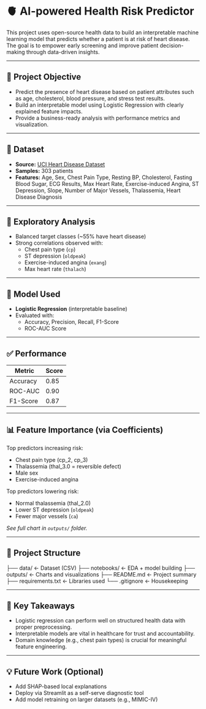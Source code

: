 # 🫀 AI-powered Health Risk Predictor

This project uses open-source health data to build an interpretable machine learning model that predicts whether a patient is at risk of heart disease. The goal is to empower early screening and improve patient decision-making through data-driven insights.

---

## 🎯 Project Objective

- Predict the presence of heart disease based on patient attributes such as age, cholesterol, blood pressure, and stress test results.
- Build an interpretable model using Logistic Regression with clearly explained feature impacts.
- Provide a business-ready analysis with performance metrics and visualization.

---

## 📂 Dataset

- **Source:** [UCI Heart Disease Dataset](https://archive.ics.uci.edu/ml/datasets/heart+Disease)
- **Samples:** 303 patients
- **Features:** Age, Sex, Chest Pain Type, Resting BP, Cholesterol, Fasting Blood Sugar, ECG Results, Max Heart Rate, Exercise-induced Angina, ST Depression, Slope, Number of Major Vessels, Thalassemia, Heart Disease Diagnosis

---

## 🔎 Exploratory Analysis

- Balanced target classes (~55% have heart disease)
- Strong correlations observed with:
  - Chest pain type (`cp`)
  - ST depression (`oldpeak`)
  - Exercise-induced angina (`exang`)
  - Max heart rate (`thalach`)

---

## 🧠 Model Used

- **Logistic Regression** (interpretable baseline)
- Evaluated with:
  - Accuracy, Precision, Recall, F1-Score
  - ROC-AUC Score

---

## ✅ Performance

| Metric       | Score |
|--------------|-------|
| Accuracy     | 0.85  |
| ROC-AUC      | 0.90  |
| F1-Score     | 0.87  |

---

## 📊 Feature Importance (via Coefficients)

Top predictors increasing risk:
- Chest pain type (cp_2, cp_3)
- Thalassemia (thal_3.0 = reversible defect)
- Male sex
- Exercise-induced angina

Top predictors lowering risk:
- Normal thalassemia (thal_2.0)
- Lower ST depression (`oldpeak`)
- Fewer major vessels (`ca`)

*See full chart in `outputs/` folder.*

---

## 🧱 Project Structure

├── data/ ← Dataset (CSV)
├── notebooks/ ← EDA + model building
├── outputs/ ← Charts and visualizations
├── README.md ← Project summary
├── requirements.txt ← Libraries used
└── .gitignore ← Housekeeping


---

## 📌 Key Takeaways

- Logistic regression can perform well on structured health data with proper preprocessing.
- Interpretable models are vital in healthcare for trust and accountability.
- Domain knowledge (e.g., chest pain types) is crucial for meaningful feature engineering.

---

## 💡 Future Work (Optional)

- Add SHAP-based local explanations
- Deploy via Streamlit as a self-serve diagnostic tool
- Add model retraining on larger datasets (e.g., MIMIC-IV)



